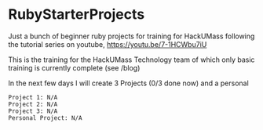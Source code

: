 # RubyStarterProjects
Just a bunch of beginner ruby projects for training for HackUMass following the tutorial series on youtube, https://youtu.be/7-1HCWbu7iU

This is the training for the HackUMass Technology team 
of which only basic training is currently complete (see /blog)

In the next few days I will create 3 Projects (0/3 done now) and a personal
```
Project 1: N/A
Project 2: N/A
Project 3: N/A
Personal Project: N/A
```
